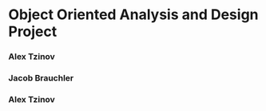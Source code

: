 <h1> Object Oriented Analysis and Design Project </h1>
<h3> Alex Tzinov </h3>
<h3> Jacob Brauchler </h3>
<h3> Alex Tzinov </h3>

